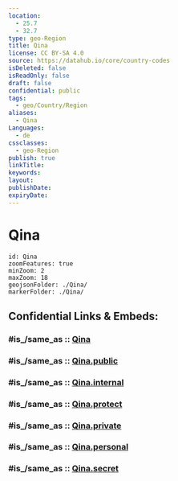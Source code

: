 ```yaml
---
location:
  - 25.7
  - 32.7
type: geo-Region
title: Qina
license: CC BY-SA 4.0
source: https://datahub.io/core/country-codes
isDeleted: false
isReadOnly: false
draft: false
confidential: public
tags:
  - geo/Country/Region
aliases:
  - Qina
Languages:
  - de
cssclasses:
  - geo-Region
publish: true
linkTitle:
keywords:
layout:
publishDate:
expiryDate:
---
```


# Qina

```leaflet
id: Qina
zoomFeatures: true 
minZoom: 2 
maxZoom: 18
geojsonFolder: ./Qina/
markerFolder: ./Qina/
```


## Confidential Links & Embeds: 

### #is_/same_as :: [Qina](/_Standards/Earth/Continent/Africa/Africa~North/Egypt/governorates~Egypt/Qina.md) 

### #is_/same_as :: [Qina.public](/_public/Earth/Continent/Africa/Africa~North/Egypt/governorates~Egypt/Qina.public.md) 

### #is_/same_as :: [Qina.internal](/_internal/Earth/Continent/Africa/Africa~North/Egypt/governorates~Egypt/Qina.internal.md) 

### #is_/same_as :: [Qina.protect](/_protect/Earth/Continent/Africa/Africa~North/Egypt/governorates~Egypt/Qina.protect.md) 

### #is_/same_as :: [Qina.private](/_private/Earth/Continent/Africa/Africa~North/Egypt/governorates~Egypt/Qina.private.md) 

### #is_/same_as :: [Qina.personal](/_personal/Earth/Continent/Africa/Africa~North/Egypt/governorates~Egypt/Qina.personal.md) 

### #is_/same_as :: [Qina.secret](/_secret/Earth/Continent/Africa/Africa~North/Egypt/governorates~Egypt/Qina.secret.md)

